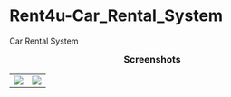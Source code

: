 # Rent4u-Car_Rental_System
Car Rental System
<h3 align="center" style= "margin:3"> Screenshots </h3>

<table>

  <tr>
    <td><img src="https://drive.google.com/uc?export=view&id=1pS8TIBnVoKSG1IgEHowSZbNiNFt6uWrl"></td>
    <td><img src="https://drive.google.com/uc?export=view&id=1pS8TIBnVoKSG1IgEHowSZbNiNFt6uWrl"></td>
    
  
  </tr>

 </table>
</div>
